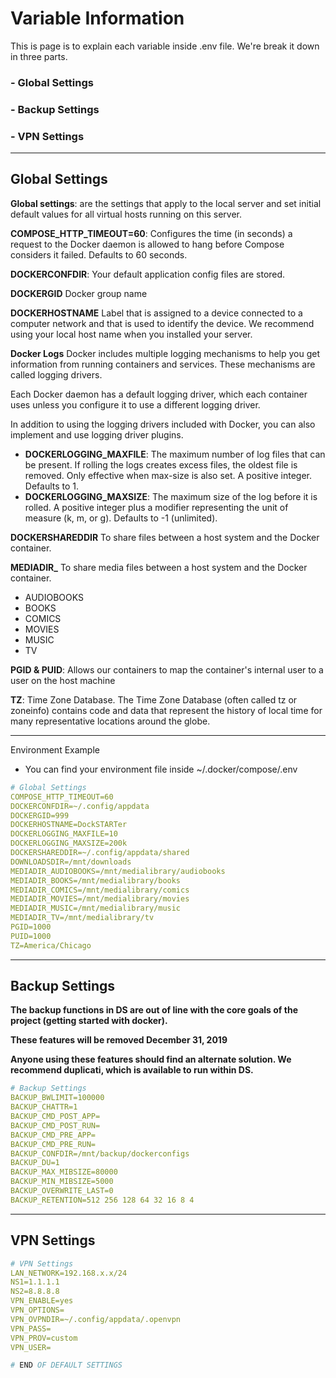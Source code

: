 # Variable Information 

This is page is to explain each variable inside .env file. We're break it down in three parts.

### - Global Settings
### - Backup Settings
### - VPN Settings

---

## Global Settings

<b>Global settings</b>: are the settings that apply to the local server and set initial default values for all virtual hosts running on this server.

<b>COMPOSE_HTTP_TIMEOUT=60</b>: Configures the time (in seconds) a request to the Docker daemon is allowed to hang before Compose considers it failed. Defaults to 60 seconds.

<b>DOCKERCONFDIR</b>: Your default application config files are stored. 

<b>DOCKERGID</b> Docker group name

<b>DOCKERHOSTNAME</b> Label that is assigned to a device connected to a computer network and that is used to identify the device. We recommend using your local host name when you installed your server. 

<b>Docker Logs</b> 
Docker includes multiple logging mechanisms to help you get information from running containers and services. These mechanisms are called logging drivers.

Each Docker daemon has a default logging driver, which each container uses unless you configure it to use a different logging driver.

In addition to using the logging drivers included with Docker, you can also implement and use logging driver plugins.

- <b>DOCKERLOGGING_MAXFILE</b>: The maximum number of log files that can be present. If rolling the logs creates excess files, the oldest file is removed. Only effective when max-size is also set. A positive integer. Defaults to 1.
- <b>DOCKERLOGGING_MAXSIZE</b>: The maximum size of the log before it is rolled. A positive integer plus a modifier representing the unit of measure (k, m, or g). Defaults to -1 (unlimited).

<b>DOCKERSHAREDDIR</b> To share files between a host system and the Docker container.

<b>MEDIADIR_</b> To share media files between a host system and the Docker container.

- AUDIOBOOKS
- BOOKS
- COMICS
- MOVIES
- MUSIC
- TV

<b>PGID & PUID</b>: Allows our containers to map the container's internal user to a user on the host machine


<b>TZ</b>: Time Zone Database. The Time Zone Database (often called tz or zoneinfo) contains code and data that represent the history of local time for many representative locations around the globe.

---

Environment Example

- You can find your environment file inside ~/.docker/compose/.env 

```yaml
# Global Settings
COMPOSE_HTTP_TIMEOUT=60 
DOCKERCONFDIR=~/.config/appdata
DOCKERGID=999
DOCKERHOSTNAME=DockSTARTer
DOCKERLOGGING_MAXFILE=10
DOCKERLOGGING_MAXSIZE=200k
DOCKERSHAREDDIR=~/.config/appdata/shared
DOWNLOADSDIR=/mnt/downloads
MEDIADIR_AUDIOBOOKS=/mnt/medialibrary/audiobooks
MEDIADIR_BOOKS=/mnt/medialibrary/books
MEDIADIR_COMICS=/mnt/medialibrary/comics
MEDIADIR_MOVIES=/mnt/medialibrary/movies
MEDIADIR_MUSIC=/mnt/medialibrary/music
MEDIADIR_TV=/mnt/medialibrary/tv
PGID=1000
PUID=1000
TZ=America/Chicago
```
---

## Backup Settings

<b>
The backup functions in DS are out of line with the core goals of the project (getting started with docker).

These features will be removed December 31, 2019 

Anyone using these features should find an alternate solution. We recommend duplicati, which is available to run within DS.</b>

```yaml
# Backup Settings
BACKUP_BWLIMIT=100000
BACKUP_CHATTR=1
BACKUP_CMD_POST_APP=
BACKUP_CMD_POST_RUN=
BACKUP_CMD_PRE_APP=
BACKUP_CMD_PRE_RUN=
BACKUP_CONFDIR=/mnt/backup/dockerconfigs
BACKUP_DU=1
BACKUP_MAX_MIBSIZE=80000
BACKUP_MIN_MIBSIZE=5000
BACKUP_OVERWRITE_LAST=0
BACKUP_RETENTION=512 256 128 64 32 16 8 4
```

---

## VPN Settings 

```yaml
# VPN Settings
LAN_NETWORK=192.168.x.x/24
NS1=1.1.1.1
NS2=8.8.8.8
VPN_ENABLE=yes
VPN_OPTIONS=
VPN_OVPNDIR=~/.config/appdata/.openvpn
VPN_PASS=
VPN_PROV=custom
VPN_USER=

# END OF DEFAULT SETTINGS
```

